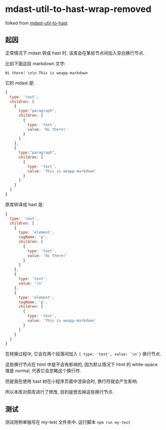 # mdast-util-to-hast-wrap-removed

folked from [mdast-util-to-hast](https://github.com/syntax-tree/mdast-util-to-hast)

## 起因

正常情况下 mdast 转成 hast 时, 该库会在某些节点间加入空白换行节点.

比如下面这段 markdown 文字:

`Hi there! \n\n This is weapp-markdown`

它的 mdast 是:

```js
{
  type: 'root',
  children: [
    {
      type:"paragraph",
      children: [
        {
          type: 'text',
          value: 'Hi there!'
        }
      ]
    },
    {
      type:"paragraph",
      children: [
        {
          type: 'text',
          value: 'This is weapp-markdown'
        }
      ]
    }
  ]
}
```

原库转译成 hast 是:

```js
{
  type: 'root',
  children: [
    {
      type: 'element',
      tagName: 'p',
      children: [
        {
          type: 'text',
          value: 'Hi there!'
        }
      ]
    },
    {
      type: 'text',
      value: '\n'
    },
    {
      type: 'element',
      tagName: 'p',
      children: [
        {
          type: 'text',
          value: 'This is weapp-markdown'
        }
      ]
    }
  ]
}
```

在转换过程中, 它会在两个段落间加入 `{ type: 'text', value: '\n'}` 换行节点.

这些换行节点在 html 中是不会有影响的, 因为默认情况下 html 的 white-space 值是 normal, 代表它会忽略这个换行符.

但是我在使用 hast 树在小程序页面中渲染会时, 换行符就会产生影响.

所以本库对原库进行了修改, 目的是想去掉这些换行节点.

## 测试

测试用例单独写在 my-test 文件夹中. 运行脚本 `npm run my-test`
